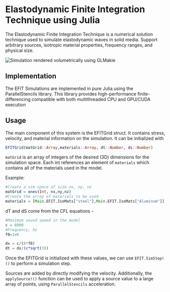 # Elastodynamic Finite Integration Technique using Julia
The Elastodynamic Finite Integration Technique is a numerical solution technique used to simulate elastodynamic waves in solid media. Support arbitrary sources, isotropic material properties, frequency ranges, and physical size. 

![Simulation rendered volumetrically using GLMakie](https://raw.githubusercontent.com/S-Gol/JuliaEFIT/main/ReadmeImages/Volumetric_100.gif?token=GHSAT0AAAAAABTU4U3NDTRKPPK3ANQOLR66YTRSG7Q)

## Implementation

The EFIT Simulations are implemented in pure Julia using the ParallelStencils library. This library provides high-performance finite-differencing compatible with both multithreaded CPU and GPU/CUDA execution

## Usage

The main component of this system is the EFITGrid struct. It contains stress, velocity, and material information on the simulation. It can be initialized with

```Julia
EFITGrid(matGrid::Array,materials::Array, dt::Number, ds::Number)
```

`matGrid` is an array of integers of the desired (3D) dimensions for the simulation space. Each int references an element of `materials` which contains all of the materials used in the model. 

Example:
```Julia
#Create a sim space of size nx, ny, nz
matGrid = ones(Int, nx,ny,nz)
#Create the array of materials to be used 
materials = [Main.EFIT.IsoMats["steel"],Main.EFIT.IsoMats["Aluminum"]]
```

dT and dS come from the CFL equations - 

```Julia 
#Maximum sound speed in the model
c = 6000
#Frequency, hz
f0=1e6

dx = c/(8*f0)
dt = dx/(c*sqrt(3))
```

Once the EFITGrid is initialized with these values, we can use `EFIT.SimStep!()` to perform a simulation step.

Sources are added by directly modifying the velocity. Additionally, the `applySource!()` function can be used to apply a source value to a large array of points, using `ParallelStencils` acceleration.  
